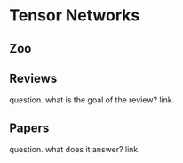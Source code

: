 # Tensor Networks
## Zoo


## Reviews

question. what is the goal of the review?
link.

## Papers

question. what does it answer?
link.
